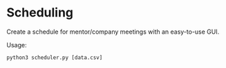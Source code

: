 # Scheduling

Create a schedule for mentor/company meetings with an easy-to-use GUI.

Usage:

    python3 scheduler.py [data.csv]
